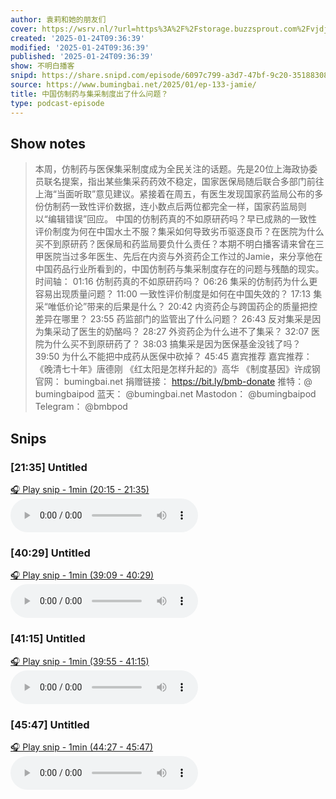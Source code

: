 ```yaml
---
author: 袁莉和她的朋友们
cover: https://wsrv.nl/?url=https%3A%2F%2Fstorage.buzzsprout.com%2Fvjdjwv6ksgb3vyo6dvabtlftmjhq%3F.jpg&w=200&h=200
created: '2025-01-24T09:36:39'
modified: '2025-01-24T09:36:39'
published: '2025-01-24T09:36:39'
show: 不明白播客
snipd: https://share.snipd.com/episode/6097c799-a3d7-47bf-9c20-351883088446
source: https://www.bumingbai.net/2025/01/ep-133-jamie/
title: 中国仿制药与集采制度出了什么问题？
type: podcast-episode
---
```



## Show notes
> 本周，仿制药与医保集采制度成为全民关注的话题。先是20位上海政协委员联名提案，指出某些集采药药效不稳定，国家医保局随后联合多部门前往上海“当面听取”意见建议。紧接着在周五，有医生发现国家药监局公布的多份仿制药一致性评价数据，连小数点后两位都完全一样，国家药监局则以“编辑错误”回应。  中国的仿制药真的不如原研药吗？早已成熟的一致性评价制度为何在中国水土不服？集采如何导致劣币驱逐良币？在医院为什么买不到原研药？医保局和药监局要负什么责任？本期不明白播客请来曾在三甲医院当过多年医生、先后在内资与外资药企工作过的Jamie，来分享他在中国药品行业所看到的，中国仿制药与集采制度存在的问题与残酷的现实。   时间轴：   01:16 仿制药真的不如原研药吗？ 06:26 集采的仿制药为什么更容易出现质量问题？ 11:00 一致性评价制度是如何在中国失效的？ 17:13 集采“唯低价论”带来的后果是什么？ 20:42 内资药企与跨国药企的质量把控差异在哪里？ 23:55 药监部门的监管出了什么问题？ 26:43 反对集采是因为集采动了医生的奶酪吗？ 28:27 外资药企为什么进不了集采？ 32:07 医院为什么买不到原研药了？ 38:03 搞集采是因为医保基金没钱了吗？ 39:50 为什么不能把中成药从医保中砍掉？ 45:45 嘉宾推荐   嘉宾推荐：   《晚清七十年》唐德刚  《红太阳是怎样升起的》高华 《制度基因》许成钢
> 官网： bumingbai.net  捐赠链接： https://bit.ly/bmb-donate  推特：@ bumingbaipod  蓝天： @bumingbai.net  Mastodon： @bumingbaipod  Telegram： @bmbpod

## Snips
### [21:35] Untitled
[🎧 Play snip - 1min️ (20:15 - 21:35)](https://share.snipd.com/snip/255d8c40-a211-422b-9027-0db86084fd80)
<audio controls> <source src="https://www.buzzsprout.com/1982525/episodes/16498686-.mp3#t=20:15,21:35"> </audio>
### [40:29] Untitled
[🎧 Play snip - 1min️ (39:09 - 40:29)](https://share.snipd.com/snip/12f5a434-0fdc-4b35-a410-e6f165df5edd)
<audio controls> <source src="https://www.buzzsprout.com/1982525/episodes/16498686-.mp3#t=39:09,40:29"> </audio>
### [41:15] Untitled
[🎧 Play snip - 1min️ (39:55 - 41:15)](https://share.snipd.com/snip/fcf8483a-b2cf-4773-bf20-f72f24d37328)
<audio controls> <source src="https://www.buzzsprout.com/1982525/episodes/16498686-.mp3#t=39:55,41:15"> </audio>
### [45:47] Untitled
[🎧 Play snip - 1min️ (44:27 - 45:47)](https://share.snipd.com/snip/cfc19f03-c72c-484b-b487-9ed20fae443f)
<audio controls> <source src="https://www.buzzsprout.com/1982525/episodes/16498686-.mp3#t=44:27,45:47"> </audio>
